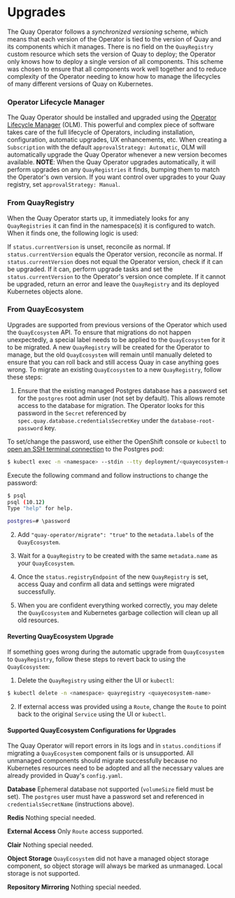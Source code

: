 # Upgrades

The Quay Operator follows a _synchronized versioning_ scheme, which means that each version of the Operator is tied to the version of Quay and its components which it manages. There is no field on the `QuayRegistry` custom resource which sets the version of Quay to deploy; the Operator only knows how to deploy a single version of all components. This scheme was chosen to ensure that all components work well together and to reduce complexity of the Operator needing to know how to manage the lifecycles of many different versions of Quay on Kubernetes.

### Operator Lifecycle Manager

The Quay Operator should be installed and upgraded using the [Operator Lifecycle Manager](https://github.com/operator-framework/operator-lifecycle-manager) (OLM). This powerful and complex piece of software takes care of the full lifecycle of Operators, including installation, configuration, automatic upgrades, UX enhancements, etc. When creating a `Subscription` with the default `approvalStrategy: Automatic`, OLM will automatically upgrade the Quay Operator whenever a new version becomes available. **NOTE**: When the Quay Operator upgrades automatically, it will perform upgrades on any `QuayRegistries` it finds, bumping them to match the Operator's own version. If you want control over upgrades to your Quay registry, set `approvalStrategy: Manual`.

### From QuayRegistry

When the Quay Operator starts up, it immediately looks for any `QuayRegistries` it can find in the namespace(s) it is configured to watch. When it finds one, the following logic is used:

If `status.currentVersion` is unset, reconcile as normal.
If `status.currentVersion` equals the Operator version, reconcile as normal.
If `status.currentVersion` does not equal the Operator version, check if it can be upgraded. If it can, perform upgrade tasks and set the `status.currentVersion` to the Operator's version once complete. If it cannot be upgraded, return an error and leave the `QuayRegistry` and its deployed Kubernetes objects alone.

### From QuayEcosystem

Upgrades are supported from previous versions of the Operator which used the `QuayEcosystem` API. To ensure that migrations do not happen unexpectedly, a special label needs to be applied to the `QuayEcosystem` for it to be migrated. A new `QuayRegistry` will be created for the Operator to manage, but the old `QuayEcosystem` will remain until manually deleted to ensure that you can roll back and still access Quay in case anything goes wrong. To migrate an existing `QuayEcosystem` to a new `QuayRegistry`, follow these steps:

1. Ensure that the existing managed Postgres database has a password set for the `postgres` root admin user (not set by default). This allows remote access to the database for migration. The Operator looks for this password in the `Secret` referenced by `spec.quay.database.credentialsSecretKey` under the `database-root-password` key.

To set/change the password, use either the OpenShift console or `kubectl` to [open an SSH terminal connection](https://kubernetes.io/docs/tasks/debug-application-cluster/get-shell-running-container/) to the Postgres pod:
```sh
$ kubectl exec -n <namespace> --stdin --tty deployment/<quayecosystem-name>-quay-postgresql -- /bin/bash
```

Execute the following command and follow instructions to change the password:
```sh
$ psql
psql (10.12)
Type "help" for help.

postgres=# \password
```

2. Add `"quay-operator/migrate": "true"` to the `metadata.labels` of the `QuayEcosystem`.

3. Wait for a `QuayRegistry` to be created with the same `metadata.name` as your `QuayEcosystem`.

4. Once the `status.registryEndpoint` of the new `QuayRegistry` is set, access Quay and confirm all data and settings were migrated successfully.

5. When you are confident everything worked correctly, you may delete the `QuayEcosystem` and Kubernetes garbage collection will clean up all old resources.

#### Reverting QuayEcosystem Upgrade

If something goes wrong during the automatic upgrade from `QuayEcosystem` to `QuayRegistry`, follow these steps to revert back to using the `QuayEcosystem`:

1. Delete the `QuayRegistry` using either the UI or `kubectl`:
```sh
$ kubectl delete -n <namespace> quayregistry <quayecosystem-name>
```

2. If external access was provided using a `Route`, change the `Route` to point back to the original `Service` using the UI or `kubectl`.


#### Supported QuayEcosystem Configurations for Upgrades

The Quay Operator will report errors in its logs and in `status.conditions` if migrating a `QuayEcosystem` component fails or is unsupported. All unmanaged components should migrate successfully because no Kubernetes resources need to be adopted and all the necessary values are already provided in Quay's `config.yaml`.

**Database**
Ephemeral database not supported (`volumeSize` field must be set). The `postgres` user must have a password set and referenced in `credentialsSecretName` (instructions above).

**Redis**
Nothing special needed.

**External Access**
Only `Route` access supported.

**Clair**
Nothing special needed.

**Object Storage**
`QuayEcosystem` did not have a managed object storage component, so object storage will always be marked as unmanaged. Local storage is not supported.

**Repository Mirroring**
Nothing special needed.
